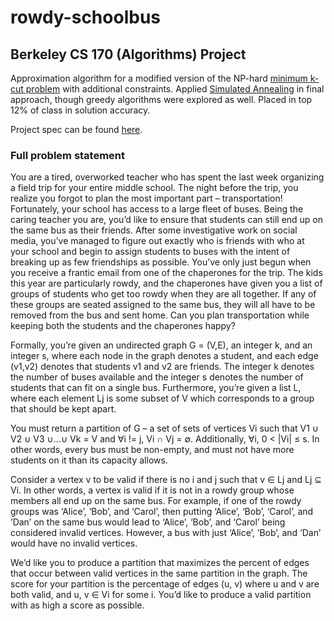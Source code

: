 # rowdy-schoolbus
## Berkeley CS 170 (Algorithms) Project

Approximation algorithm for a modified version of the NP-hard [minimum k-cut problem](https://en.wikipedia.org/wiki/Minimum_k-cut) with additional constraints. Applied [Simulated Annealing](https://en.wikipedia.org/wiki/Simulated_annealing) in final approach, though greedy algorithms were explored as well. Placed in top 12% of class in solution accuracy. 

Project spec can be found [here](https://d1b10bmlvqabco.cloudfront.net/attach/jhadltur59wtu/idril7rumak4d3/jocsqsxf370/CS_170_FA18_Project_Spec.pdf).

### Full problem statement

You are a tired, overworked teacher who has spent the last week organizing a field trip for your entire middle school. The night before the trip, you realize you forgot to plan the most important part – transportation! Fortunately, your school has access to a large fleet of buses. Being the caring teacher you are, you’d like to ensure that students can still end up on the same bus as their friends. After some investigative work on social media, you’ve managed to figure out exactly who is friends with who at your school and begin to assign students to buses with the intent of breaking up as few friendships as possible. You’ve only just begun when you receive a frantic email from one of the chaperones for the trip. The kids this year are particularly rowdy, and the chaperones have given you a list of groups of students who get too rowdy when they are all together. If any of these groups are seated assigned to the same bus, they will all have to be removed from the bus and sent home. Can you plan transportation while keeping both the students and the chaperones happy?

Formally, you’re given an undirected graph G = (V,E), an integer k, and an integer s, where each node in the graph denotes a student, and each edge (v1,v2) denotes that students v1 and v2 are friends. The integer k denotes the number of buses available and the integer s denotes the number of students that can fit on a single bus. Furthermore, you’re given a list L, where each element Lj is some subset of V which corresponds to a group that should be kept apart.

You must return a partition of G – a set of sets of vertices Vi such that V1 ∪ V2 ∪ V3 ∪...∪ Vk = V and ∀i != j, Vi ∩ Vj = ∅. Additionally, ∀i, 0 < |Vi| ≤ s. In other words, every bus must be non-empty, and must not have more students on it than its capacity allows.

Consider a vertex v to be valid if there is no i and j such that v ∈ Lj and Lj ⊆ Vi. In other words, a vertex is valid if it is not in a rowdy group whose members all end up on the same bus. For example, if one of the rowdy groups was ‘Alice’, ‘Bob’, and ‘Carol’, then putting ‘Alice’, ‘Bob’, ‘Carol’, and ’Dan’ on the same bus would lead to ‘Alice’, ‘Bob’, and ‘Carol’ being considered invalid vertices. However, a bus with just ‘Alice’, ‘Bob’, and ‘Dan’ would have no invalid vertices.

We’d like you to produce a partition that maximizes the percent of edges that occur between valid vertices in the same partition in the graph. The score for your partition is the percentage of edges (u, v) where u and v are both valid, and u, v ∈ Vi for some i. You’d like to produce a valid partition with as high a score as possible.
